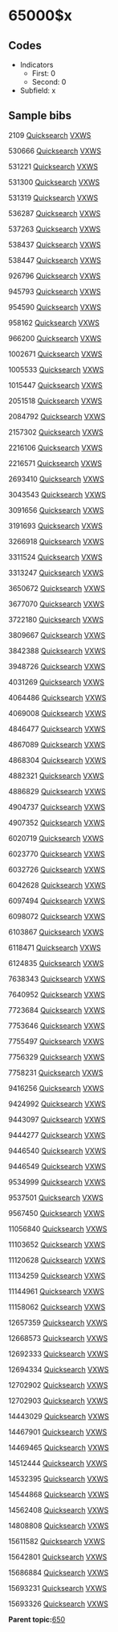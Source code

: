 # 65000$x

## Codes

-   Indicators
    -   First: 0
    -   Second: 0
-   Subfield: x

## Sample bibs

2109 [Quicksearch](https://search.library.yale.edu/catalog/2109) [VXWS](http://prodorbis.library.yale.edu:7014/vxws/GetHoldingsService?bibId=2109)

530666 [Quicksearch](https://search.library.yale.edu/catalog/530666) [VXWS](http://prodorbis.library.yale.edu:7014/vxws/GetHoldingsService?bibId=530666)

531221 [Quicksearch](https://search.library.yale.edu/catalog/531221) [VXWS](http://prodorbis.library.yale.edu:7014/vxws/GetHoldingsService?bibId=531221)

531300 [Quicksearch](https://search.library.yale.edu/catalog/531300) [VXWS](http://prodorbis.library.yale.edu:7014/vxws/GetHoldingsService?bibId=531300)

531319 [Quicksearch](https://search.library.yale.edu/catalog/531319) [VXWS](http://prodorbis.library.yale.edu:7014/vxws/GetHoldingsService?bibId=531319)

536287 [Quicksearch](https://search.library.yale.edu/catalog/536287) [VXWS](http://prodorbis.library.yale.edu:7014/vxws/GetHoldingsService?bibId=536287)

537263 [Quicksearch](https://search.library.yale.edu/catalog/537263) [VXWS](http://prodorbis.library.yale.edu:7014/vxws/GetHoldingsService?bibId=537263)

538437 [Quicksearch](https://search.library.yale.edu/catalog/538437) [VXWS](http://prodorbis.library.yale.edu:7014/vxws/GetHoldingsService?bibId=538437)

538447 [Quicksearch](https://search.library.yale.edu/catalog/538447) [VXWS](http://prodorbis.library.yale.edu:7014/vxws/GetHoldingsService?bibId=538447)

926796 [Quicksearch](https://search.library.yale.edu/catalog/926796) [VXWS](http://prodorbis.library.yale.edu:7014/vxws/GetHoldingsService?bibId=926796)

945793 [Quicksearch](https://search.library.yale.edu/catalog/945793) [VXWS](http://prodorbis.library.yale.edu:7014/vxws/GetHoldingsService?bibId=945793)

954590 [Quicksearch](https://search.library.yale.edu/catalog/954590) [VXWS](http://prodorbis.library.yale.edu:7014/vxws/GetHoldingsService?bibId=954590)

958162 [Quicksearch](https://search.library.yale.edu/catalog/958162) [VXWS](http://prodorbis.library.yale.edu:7014/vxws/GetHoldingsService?bibId=958162)

966200 [Quicksearch](https://search.library.yale.edu/catalog/966200) [VXWS](http://prodorbis.library.yale.edu:7014/vxws/GetHoldingsService?bibId=966200)

1002671 [Quicksearch](https://search.library.yale.edu/catalog/1002671) [VXWS](http://prodorbis.library.yale.edu:7014/vxws/GetHoldingsService?bibId=1002671)

1005533 [Quicksearch](https://search.library.yale.edu/catalog/1005533) [VXWS](http://prodorbis.library.yale.edu:7014/vxws/GetHoldingsService?bibId=1005533)

1015447 [Quicksearch](https://search.library.yale.edu/catalog/1015447) [VXWS](http://prodorbis.library.yale.edu:7014/vxws/GetHoldingsService?bibId=1015447)

2051518 [Quicksearch](https://search.library.yale.edu/catalog/2051518) [VXWS](http://prodorbis.library.yale.edu:7014/vxws/GetHoldingsService?bibId=2051518)

2084792 [Quicksearch](https://search.library.yale.edu/catalog/2084792) [VXWS](http://prodorbis.library.yale.edu:7014/vxws/GetHoldingsService?bibId=2084792)

2157302 [Quicksearch](https://search.library.yale.edu/catalog/2157302) [VXWS](http://prodorbis.library.yale.edu:7014/vxws/GetHoldingsService?bibId=2157302)

2216106 [Quicksearch](https://search.library.yale.edu/catalog/2216106) [VXWS](http://prodorbis.library.yale.edu:7014/vxws/GetHoldingsService?bibId=2216106)

2216571 [Quicksearch](https://search.library.yale.edu/catalog/2216571) [VXWS](http://prodorbis.library.yale.edu:7014/vxws/GetHoldingsService?bibId=2216571)

2693410 [Quicksearch](https://search.library.yale.edu/catalog/2693410) [VXWS](http://prodorbis.library.yale.edu:7014/vxws/GetHoldingsService?bibId=2693410)

3043543 [Quicksearch](https://search.library.yale.edu/catalog/3043543) [VXWS](http://prodorbis.library.yale.edu:7014/vxws/GetHoldingsService?bibId=3043543)

3091656 [Quicksearch](https://search.library.yale.edu/catalog/3091656) [VXWS](http://prodorbis.library.yale.edu:7014/vxws/GetHoldingsService?bibId=3091656)

3191693 [Quicksearch](https://search.library.yale.edu/catalog/3191693) [VXWS](http://prodorbis.library.yale.edu:7014/vxws/GetHoldingsService?bibId=3191693)

3266918 [Quicksearch](https://search.library.yale.edu/catalog/3266918) [VXWS](http://prodorbis.library.yale.edu:7014/vxws/GetHoldingsService?bibId=3266918)

3311524 [Quicksearch](https://search.library.yale.edu/catalog/3311524) [VXWS](http://prodorbis.library.yale.edu:7014/vxws/GetHoldingsService?bibId=3311524)

3313247 [Quicksearch](https://search.library.yale.edu/catalog/3313247) [VXWS](http://prodorbis.library.yale.edu:7014/vxws/GetHoldingsService?bibId=3313247)

3650672 [Quicksearch](https://search.library.yale.edu/catalog/3650672) [VXWS](http://prodorbis.library.yale.edu:7014/vxws/GetHoldingsService?bibId=3650672)

3677070 [Quicksearch](https://search.library.yale.edu/catalog/3677070) [VXWS](http://prodorbis.library.yale.edu:7014/vxws/GetHoldingsService?bibId=3677070)

3722180 [Quicksearch](https://search.library.yale.edu/catalog/3722180) [VXWS](http://prodorbis.library.yale.edu:7014/vxws/GetHoldingsService?bibId=3722180)

3809667 [Quicksearch](https://search.library.yale.edu/catalog/3809667) [VXWS](http://prodorbis.library.yale.edu:7014/vxws/GetHoldingsService?bibId=3809667)

3842388 [Quicksearch](https://search.library.yale.edu/catalog/3842388) [VXWS](http://prodorbis.library.yale.edu:7014/vxws/GetHoldingsService?bibId=3842388)

3948726 [Quicksearch](https://search.library.yale.edu/catalog/3948726) [VXWS](http://prodorbis.library.yale.edu:7014/vxws/GetHoldingsService?bibId=3948726)

4031269 [Quicksearch](https://search.library.yale.edu/catalog/4031269) [VXWS](http://prodorbis.library.yale.edu:7014/vxws/GetHoldingsService?bibId=4031269)

4064486 [Quicksearch](https://search.library.yale.edu/catalog/4064486) [VXWS](http://prodorbis.library.yale.edu:7014/vxws/GetHoldingsService?bibId=4064486)

4069008 [Quicksearch](https://search.library.yale.edu/catalog/4069008) [VXWS](http://prodorbis.library.yale.edu:7014/vxws/GetHoldingsService?bibId=4069008)

4846477 [Quicksearch](https://search.library.yale.edu/catalog/4846477) [VXWS](http://prodorbis.library.yale.edu:7014/vxws/GetHoldingsService?bibId=4846477)

4867089 [Quicksearch](https://search.library.yale.edu/catalog/4867089) [VXWS](http://prodorbis.library.yale.edu:7014/vxws/GetHoldingsService?bibId=4867089)

4868304 [Quicksearch](https://search.library.yale.edu/catalog/4868304) [VXWS](http://prodorbis.library.yale.edu:7014/vxws/GetHoldingsService?bibId=4868304)

4882321 [Quicksearch](https://search.library.yale.edu/catalog/4882321) [VXWS](http://prodorbis.library.yale.edu:7014/vxws/GetHoldingsService?bibId=4882321)

4886829 [Quicksearch](https://search.library.yale.edu/catalog/4886829) [VXWS](http://prodorbis.library.yale.edu:7014/vxws/GetHoldingsService?bibId=4886829)

4904737 [Quicksearch](https://search.library.yale.edu/catalog/4904737) [VXWS](http://prodorbis.library.yale.edu:7014/vxws/GetHoldingsService?bibId=4904737)

4907352 [Quicksearch](https://search.library.yale.edu/catalog/4907352) [VXWS](http://prodorbis.library.yale.edu:7014/vxws/GetHoldingsService?bibId=4907352)

6020719 [Quicksearch](https://search.library.yale.edu/catalog/6020719) [VXWS](http://prodorbis.library.yale.edu:7014/vxws/GetHoldingsService?bibId=6020719)

6023770 [Quicksearch](https://search.library.yale.edu/catalog/6023770) [VXWS](http://prodorbis.library.yale.edu:7014/vxws/GetHoldingsService?bibId=6023770)

6032726 [Quicksearch](https://search.library.yale.edu/catalog/6032726) [VXWS](http://prodorbis.library.yale.edu:7014/vxws/GetHoldingsService?bibId=6032726)

6042628 [Quicksearch](https://search.library.yale.edu/catalog/6042628) [VXWS](http://prodorbis.library.yale.edu:7014/vxws/GetHoldingsService?bibId=6042628)

6097494 [Quicksearch](https://search.library.yale.edu/catalog/6097494) [VXWS](http://prodorbis.library.yale.edu:7014/vxws/GetHoldingsService?bibId=6097494)

6098072 [Quicksearch](https://search.library.yale.edu/catalog/6098072) [VXWS](http://prodorbis.library.yale.edu:7014/vxws/GetHoldingsService?bibId=6098072)

6103867 [Quicksearch](https://search.library.yale.edu/catalog/6103867) [VXWS](http://prodorbis.library.yale.edu:7014/vxws/GetHoldingsService?bibId=6103867)

6118471 [Quicksearch](https://search.library.yale.edu/catalog/6118471) [VXWS](http://prodorbis.library.yale.edu:7014/vxws/GetHoldingsService?bibId=6118471)

6124835 [Quicksearch](https://search.library.yale.edu/catalog/6124835) [VXWS](http://prodorbis.library.yale.edu:7014/vxws/GetHoldingsService?bibId=6124835)

7638343 [Quicksearch](https://search.library.yale.edu/catalog/7638343) [VXWS](http://prodorbis.library.yale.edu:7014/vxws/GetHoldingsService?bibId=7638343)

7640952 [Quicksearch](https://search.library.yale.edu/catalog/7640952) [VXWS](http://prodorbis.library.yale.edu:7014/vxws/GetHoldingsService?bibId=7640952)

7723684 [Quicksearch](https://search.library.yale.edu/catalog/7723684) [VXWS](http://prodorbis.library.yale.edu:7014/vxws/GetHoldingsService?bibId=7723684)

7753646 [Quicksearch](https://search.library.yale.edu/catalog/7753646) [VXWS](http://prodorbis.library.yale.edu:7014/vxws/GetHoldingsService?bibId=7753646)

7755497 [Quicksearch](https://search.library.yale.edu/catalog/7755497) [VXWS](http://prodorbis.library.yale.edu:7014/vxws/GetHoldingsService?bibId=7755497)

7756329 [Quicksearch](https://search.library.yale.edu/catalog/7756329) [VXWS](http://prodorbis.library.yale.edu:7014/vxws/GetHoldingsService?bibId=7756329)

7758231 [Quicksearch](https://search.library.yale.edu/catalog/7758231) [VXWS](http://prodorbis.library.yale.edu:7014/vxws/GetHoldingsService?bibId=7758231)

9416256 [Quicksearch](https://search.library.yale.edu/catalog/9416256) [VXWS](http://prodorbis.library.yale.edu:7014/vxws/GetHoldingsService?bibId=9416256)

9424992 [Quicksearch](https://search.library.yale.edu/catalog/9424992) [VXWS](http://prodorbis.library.yale.edu:7014/vxws/GetHoldingsService?bibId=9424992)

9443097 [Quicksearch](https://search.library.yale.edu/catalog/9443097) [VXWS](http://prodorbis.library.yale.edu:7014/vxws/GetHoldingsService?bibId=9443097)

9444277 [Quicksearch](https://search.library.yale.edu/catalog/9444277) [VXWS](http://prodorbis.library.yale.edu:7014/vxws/GetHoldingsService?bibId=9444277)

9446540 [Quicksearch](https://search.library.yale.edu/catalog/9446540) [VXWS](http://prodorbis.library.yale.edu:7014/vxws/GetHoldingsService?bibId=9446540)

9446549 [Quicksearch](https://search.library.yale.edu/catalog/9446549) [VXWS](http://prodorbis.library.yale.edu:7014/vxws/GetHoldingsService?bibId=9446549)

9534999 [Quicksearch](https://search.library.yale.edu/catalog/9534999) [VXWS](http://prodorbis.library.yale.edu:7014/vxws/GetHoldingsService?bibId=9534999)

9537501 [Quicksearch](https://search.library.yale.edu/catalog/9537501) [VXWS](http://prodorbis.library.yale.edu:7014/vxws/GetHoldingsService?bibId=9537501)

9567450 [Quicksearch](https://search.library.yale.edu/catalog/9567450) [VXWS](http://prodorbis.library.yale.edu:7014/vxws/GetHoldingsService?bibId=9567450)

11056840 [Quicksearch](https://search.library.yale.edu/catalog/11056840) [VXWS](http://prodorbis.library.yale.edu:7014/vxws/GetHoldingsService?bibId=11056840)

11103652 [Quicksearch](https://search.library.yale.edu/catalog/11103652) [VXWS](http://prodorbis.library.yale.edu:7014/vxws/GetHoldingsService?bibId=11103652)

11120628 [Quicksearch](https://search.library.yale.edu/catalog/11120628) [VXWS](http://prodorbis.library.yale.edu:7014/vxws/GetHoldingsService?bibId=11120628)

11134259 [Quicksearch](https://search.library.yale.edu/catalog/11134259) [VXWS](http://prodorbis.library.yale.edu:7014/vxws/GetHoldingsService?bibId=11134259)

11144961 [Quicksearch](https://search.library.yale.edu/catalog/11144961) [VXWS](http://prodorbis.library.yale.edu:7014/vxws/GetHoldingsService?bibId=11144961)

11158062 [Quicksearch](https://search.library.yale.edu/catalog/11158062) [VXWS](http://prodorbis.library.yale.edu:7014/vxws/GetHoldingsService?bibId=11158062)

12657359 [Quicksearch](https://search.library.yale.edu/catalog/12657359) [VXWS](http://prodorbis.library.yale.edu:7014/vxws/GetHoldingsService?bibId=12657359)

12668573 [Quicksearch](https://search.library.yale.edu/catalog/12668573) [VXWS](http://prodorbis.library.yale.edu:7014/vxws/GetHoldingsService?bibId=12668573)

12692333 [Quicksearch](https://search.library.yale.edu/catalog/12692333) [VXWS](http://prodorbis.library.yale.edu:7014/vxws/GetHoldingsService?bibId=12692333)

12694334 [Quicksearch](https://search.library.yale.edu/catalog/12694334) [VXWS](http://prodorbis.library.yale.edu:7014/vxws/GetHoldingsService?bibId=12694334)

12702902 [Quicksearch](https://search.library.yale.edu/catalog/12702902) [VXWS](http://prodorbis.library.yale.edu:7014/vxws/GetHoldingsService?bibId=12702902)

12702903 [Quicksearch](https://search.library.yale.edu/catalog/12702903) [VXWS](http://prodorbis.library.yale.edu:7014/vxws/GetHoldingsService?bibId=12702903)

14443029 [Quicksearch](https://search.library.yale.edu/catalog/14443029) [VXWS](http://prodorbis.library.yale.edu:7014/vxws/GetHoldingsService?bibId=14443029)

14467901 [Quicksearch](https://search.library.yale.edu/catalog/14467901) [VXWS](http://prodorbis.library.yale.edu:7014/vxws/GetHoldingsService?bibId=14467901)

14469465 [Quicksearch](https://search.library.yale.edu/catalog/14469465) [VXWS](http://prodorbis.library.yale.edu:7014/vxws/GetHoldingsService?bibId=14469465)

14512444 [Quicksearch](https://search.library.yale.edu/catalog/14512444) [VXWS](http://prodorbis.library.yale.edu:7014/vxws/GetHoldingsService?bibId=14512444)

14532395 [Quicksearch](https://search.library.yale.edu/catalog/14532395) [VXWS](http://prodorbis.library.yale.edu:7014/vxws/GetHoldingsService?bibId=14532395)

14544868 [Quicksearch](https://search.library.yale.edu/catalog/14544868) [VXWS](http://prodorbis.library.yale.edu:7014/vxws/GetHoldingsService?bibId=14544868)

14562408 [Quicksearch](https://search.library.yale.edu/catalog/14562408) [VXWS](http://prodorbis.library.yale.edu:7014/vxws/GetHoldingsService?bibId=14562408)

14808808 [Quicksearch](https://search.library.yale.edu/catalog/14808808) [VXWS](http://prodorbis.library.yale.edu:7014/vxws/GetHoldingsService?bibId=14808808)

15611582 [Quicksearch](https://search.library.yale.edu/catalog/15611582) [VXWS](http://prodorbis.library.yale.edu:7014/vxws/GetHoldingsService?bibId=15611582)

15642801 [Quicksearch](https://search.library.yale.edu/catalog/15642801) [VXWS](http://prodorbis.library.yale.edu:7014/vxws/GetHoldingsService?bibId=15642801)

15686884 [Quicksearch](https://search.library.yale.edu/catalog/15686884) [VXWS](http://prodorbis.library.yale.edu:7014/vxws/GetHoldingsService?bibId=15686884)

15693231 [Quicksearch](https://search.library.yale.edu/catalog/15693231) [VXWS](http://prodorbis.library.yale.edu:7014/vxws/GetHoldingsService?bibId=15693231)

15693326 [Quicksearch](https://search.library.yale.edu/catalog/15693326) [VXWS](http://prodorbis.library.yale.edu:7014/vxws/GetHoldingsService?bibId=15693326)

**Parent topic:**[650](../../tags/650/650.md)

